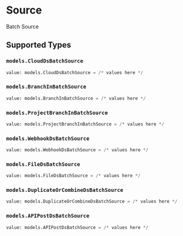 # Source

Batch Source


## Supported Types

### `models.CloudDsBatchSource`

```python
value: models.CloudDsBatchSource = /* values here */
```

### `models.BranchInBatchSource`

```python
value: models.BranchInBatchSource = /* values here */
```

### `models.ProjectBranchInBatchSource`

```python
value: models.ProjectBranchInBatchSource = /* values here */
```

### `models.WebhookDsBatchSource`

```python
value: models.WebhookDsBatchSource = /* values here */
```

### `models.FileDsBatchSource`

```python
value: models.FileDsBatchSource = /* values here */
```

### `models.DuplicateOrCombineDsBatchSource`

```python
value: models.DuplicateOrCombineDsBatchSource = /* values here */
```

### `models.APIPostDsBatchSource`

```python
value: models.APIPostDsBatchSource = /* values here */
```

